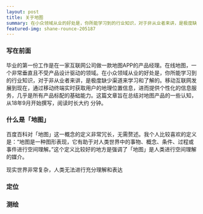```yaml
---
layout: post
title: 关于地图
summary: 在小众领域从业的好处是，你所能学习到的行业知识，对于非从业者来讲，是极度缺少渠道来学习和了解的。
featured-img: shane-rounce-205187
---
```


### 写在前面

毕业的第一份工作是在一家互联网公司做一款地图APP的产品经理。在线地图，一个非常垂直且不受产品设计驱动的领域。在小众领域从业的好处是，你所能学习到的行业知识，对于非从业者来讲，是极度缺少渠道来学习和了解的。移动互联网发展到现在，通过移动终端实时获取用户的地理位置信息，进而提供个性化的信息服务，几乎是所有产品标配的基础能力。这篇文章旨在总结对地图产品的一些认知，从18年9月开始撰写，阅读时长大约 分钟。

### 什么是「地图」

百度百科对「地图」这一概念的定义非常冗长，无需赘述。我个人比较喜欢的定义是：“地图是一种图形表现，它有助于对人类世界中的事物、概念、条件、过程或事件进行空间理解。”这个定义比较好的地方是强调了「地图」是人类进行空间理解的媒介。



现实世界非常复杂，人类无法进行充分理解和表达


### 定位

### 测绘

